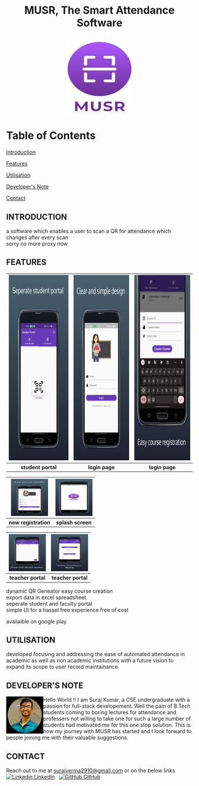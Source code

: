 # <p align=center>MUSR, The Smart Attendance Software</p>
<p align="center">
<img width="180" height="200" src="musr.png">
</p>
  
# Table of Contents
[Introduction](#introduction)  

[Features](#paragraph1)

[Utilisation](#paragraph2)

[Developer's Note](#paragraph3)

[Contact](#paragraph4)

## INTRODUCTION<a name="introduction"></a>
a software which enables a user to scan a QR for attendance which changes after every scan   
sorry no more proxy now

## FEATURES <a name="paragraph1"></a>  
<img width="300" height="500" src="sportal.jpg"> | <img width="300" height="500" src="login.jpg"> | <img width="300" height="500" src="easyccreate.jpg">
:--:|:--:|:--:
<b>student portal</b>|<b>login page</b>|<b>login page</b>|<b>create</b>  

<img width="100" height="100" src="newregis.jpg"> | <img width="100" height="100" src="splashscreen.jpg">
:--:|:--:
<b>new registration</b>|<b>splash screen</b>   

<img width="100" height="100" src="tportal.jpg"> | <img width="100" height="100" src="tportal2.jpg">
:--:|:--:
<b>teacher portal</b>|<b>teacher portal</b> 

dynamic QR Geneator
easy course creation  
export data in excel spreadsheet    
seperate student and faculty portal  
simple UI for a hassel free experience 
free of cost

availaible on google play

## UTILISATION  <a name="paragraph2"></a>
developed focusing and addressing the ease of automated attendance in academic as well as non academic institutions with a future vision to expand its scope to user record maintainance
## DEVELOPER'S NOTE  <a name="paragraph3"></a>
<img width="100" height="100" src="devloper.jpg" align="left"> Hello World !! I am Suraj Kumar, a CSE undergraduate with a passion for full-stack developement. Well the pain of B.Tech students coming to boring lectures for attendance and professers not willing to take one for such a large number of students had motivated me for this one stop solution. This is how my journey with MUSR has started and I look forward to people joining me with their valuable suggestions. 


## CONTACT <a name="paragraph4"></a>
Reach out to me at surajverma2910@gmail.com or on the below links  
[![Linkedin](https://i.stack.imgur.com/gVE0j.png) LinkedIn](https://www.linkedin.com/in/suraj-kumar-3937b6173/)
&nbsp;
[![GitHub](https://i.stack.imgur.com/tskMh.png) GitHub](https://github.com/SRJ2910)

